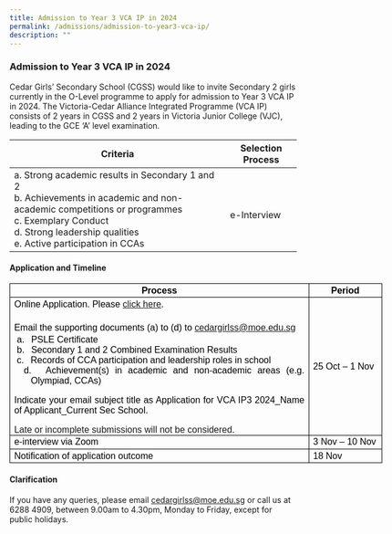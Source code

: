 ```yaml
---
title: Admission to Year 3 VCA IP in 2024
permalink: /admissions/admission-to-year3-vca-ip/
description: ""
---
```

### Admission to Year 3 VCA IP in 2024

Cedar Girls’ Secondary School (CGSS) would like to invite Secondary 2 girls currently in the O-Level programme to apply for admission to Year 3 VCA IP in 2024. The Victoria-Cedar Alliance Integrated Programme (VCA IP) consists of 2 years in CGSS and 2 years in Victoria Junior College (VJC), leading to the GCE ‘A’ level examination.

| Criteria | Selection Process |
|---|---|
| a.    Strong academic results in Secondary 1 and 2<br>b.    Achievements in academic and non-academic competitions or programmes<br>c.     Exemplary Conduct<br>d.    Strong leadership qualities<br>e.    Active participation in CCAs<br>  |  <br>e-Interview   |

#### Application and Timeline

<table class="MsoNormalTable" border="1" cellspacing="0" cellpadding="0" width="654" style="width:490.25pt;border-collapse:collapse;border:none;mso-border-alt:
 solid windowtext .5pt;mso-yfti-tbllook:1184;mso-padding-alt:0in 5.4pt 0in 5.4pt;
 mso-border-insideh:.5pt solid windowtext;mso-border-insidev:.5pt solid windowtext"><tbody><tr style="mso-yfti-irow:0;mso-yfti-firstrow:yes;height:12.75pt"><td width="536" style="width:401.95pt;border:solid windowtext 1.0pt;mso-border-alt:
  solid windowtext .5pt;padding:0in 5.4pt 0in 5.4pt;height:12.75pt"><p class="MsoNormal" align="center" style="margin-top:2.0pt;margin-right:0in;
  margin-bottom:2.0pt;margin-left:0in;text-align:center;line-height:normal;
  layout-grid-mode:char;mso-layout-grid-align:none"><b><span lang="EN-SG" style="font-size:12.0pt;font-family:&quot;Arial&quot;,sans-serif;mso-fareast-font-family:
  &quot;Times New Roman&quot;;color:black;mso-themecolor:text1">Process</span></b></p></td><td width="118" style="width:88.3pt;border:solid windowtext 1.0pt;border-left:
  none;mso-border-left-alt:solid windowtext .5pt;mso-border-alt:solid windowtext .5pt;
  padding:0in 5.4pt 0in 5.4pt;height:12.75pt"><p class="MsoNormal" align="center" style="margin-top:2.0pt;margin-right:0in;
  margin-bottom:2.0pt;margin-left:0in;text-align:center;line-height:normal;
  layout-grid-mode:char;mso-layout-grid-align:none"><b><span lang="EN-SG" style="font-size:12.0pt;font-family:&quot;Arial&quot;,sans-serif;mso-fareast-font-family:
  &quot;Times New Roman&quot;;color:black;mso-themecolor:text1">Period</span></b></p></td></tr><tr style="mso-yfti-irow:1;height:12.75pt"><td width="536" style="width:401.95pt;border:solid windowtext 1.0pt;border-top:
  none;mso-border-top-alt:solid windowtext .5pt;mso-border-alt:solid windowtext .5pt;
  padding:0in 5.4pt 0in 5.4pt;height:12.75pt"><p class="MsoNormal" style="margin-top:2.0pt;margin-right:0in;margin-bottom:
  2.0pt;margin-left:0in;text-align:justify;text-justify:inter-ideograph;
  line-height:normal;layout-grid-mode:char;mso-layout-grid-align:none"><span lang="EN-SG" style="font-size:12.0pt;font-family:&quot;Arial&quot;,sans-serif;mso-fareast-font-family:
  &quot;Times New Roman&quot;;color:black;mso-themecolor:text1">Online Application. Please <a href="https://go.gov.sg/cgssyear3vcaip">click here</a>.</span></p><p class="MsoNormal" style="margin-top:2.0pt;margin-right:0in;margin-bottom:
  2.0pt;margin-left:0in;text-align:justify;text-justify:inter-ideograph;
  line-height:normal;layout-grid-mode:char;mso-layout-grid-align:none"><span lang="EN-SG" style="font-size:12.0pt;font-family:&quot;Arial&quot;,sans-serif;mso-fareast-font-family:
  &quot;Times New Roman&quot;;color:black;mso-themecolor:text1">&nbsp;</span></p><p class="MsoNormal" style="margin-top:2.0pt;margin-right:0in;margin-bottom:
  2.0pt;margin-left:0in;line-height:normal;layout-grid-mode:char;mso-layout-grid-align:
  none"><span lang="EN-SG" style="font-size:12.0pt;font-family:&quot;Arial&quot;,sans-serif;
  mso-fareast-font-family:&quot;Times New Roman&quot;;color:black;mso-themecolor:text1">Email the supporting </span><span style="font-size:12.0pt;font-family:&quot;Arial&quot;,sans-serif;
  mso-fareast-font-family:SimSun;color:black;mso-themecolor:text1;mso-ansi-language:
  EN-US">documents (a) to (d) to </span><span lang="EN-SG"><a href="mailto:cedargirlss@moe.edu.sg"><span style="font-size:12.0pt;
  font-family:&quot;Arial&quot;,sans-serif;mso-bidi-font-weight:bold">cedargirlss@moe.edu.sg</span></a></span><span lang="EN-SG" style="font-size:12.0pt;font-family:&quot;Arial&quot;,sans-serif;mso-fareast-font-family:
  &quot;Times New Roman&quot;;color:black;mso-themecolor:text1"></span></p><p class="MsoListParagraphCxSpFirst" style="margin-top:0in;margin-right:0in;
  margin-bottom:0in;margin-left:21.85pt;mso-add-space:auto;text-align:justify;
  text-justify:inter-ideograph;text-indent:-21.85pt;mso-text-indent-alt:-9.0pt;
  line-height:normal;mso-list:l0 level1 lfo1"><span style="font-size:12.0pt;font-family:&quot;Arial&quot;,sans-serif;mso-fareast-font-family:
  Arial;color:black;mso-themecolor:text1;mso-ansi-language:EN-US"><span style="mso-list:Ignore"><span style="font:7.0pt &quot;Times New Roman&quot;">&nbsp; </span>a.<span style="font:7.0pt &quot;Times New Roman&quot;">&nbsp;&nbsp;&nbsp;&nbsp; </span></span></span><span style="font-size:12.0pt;font-family:&quot;Arial&quot;,sans-serif;mso-fareast-font-family:
  SimSun;color:black;mso-themecolor:text1;mso-ansi-language:EN-US">PSLE Certificate</span></p><p class="MsoListParagraphCxSpMiddle" style="margin-top:0in;margin-right:0in;
  margin-bottom:0in;margin-left:21.85pt;mso-add-space:auto;text-align:justify;
  text-justify:inter-ideograph;text-indent:-21.85pt;mso-text-indent-alt:-9.0pt;
  line-height:normal;mso-list:l0 level1 lfo1"><span style="font-size:12.0pt;font-family:&quot;Arial&quot;,sans-serif;mso-fareast-font-family:
  Arial;color:black;mso-themecolor:text1;mso-ansi-language:EN-US"><span style="mso-list:Ignore"><span style="font:7.0pt &quot;Times New Roman&quot;">&nbsp; </span>b.<span style="font:7.0pt &quot;Times New Roman&quot;">&nbsp;&nbsp;&nbsp;&nbsp; </span></span></span><span style="font-size:12.0pt;font-family:&quot;Arial&quot;,sans-serif;mso-fareast-font-family:
  SimSun;color:black;mso-themecolor:text1;mso-ansi-language:EN-US">Secondary 1 and 2 Combined Examination Results</span></p><p class="MsoListParagraphCxSpMiddle" style="margin-top:0in;margin-right:0in;
  margin-bottom:0in;margin-left:21.85pt;mso-add-space:auto;text-align:justify;
  text-justify:inter-ideograph;text-indent:-21.85pt;mso-text-indent-alt:-9.0pt;
  line-height:normal;mso-list:l0 level1 lfo1"><span style="font-size:12.0pt;font-family:&quot;Arial&quot;,sans-serif;mso-fareast-font-family:
  Arial;color:black;mso-themecolor:text1;mso-ansi-language:EN-US"><span style="mso-list:Ignore"><span style="font:7.0pt &quot;Times New Roman&quot;">&nbsp; </span>c.<span style="font:7.0pt &quot;Times New Roman&quot;">&nbsp;&nbsp;&nbsp;&nbsp; </span></span></span><span style="font-size:12.0pt;font-family:&quot;Arial&quot;,sans-serif;mso-fareast-font-family:
  SimSun;color:black;mso-themecolor:text1;mso-ansi-language:EN-US">Records of CCA participation and leadership roles in school</span></p><p class="MsoListParagraphCxSpLast" style="margin-top:0in;margin-right:0in;
  margin-bottom:0in;margin-left:21.85pt;mso-add-space:auto;text-align:justify;
  text-justify:inter-ideograph;text-indent:-21.85pt;mso-text-indent-alt:-9.0pt;
  line-height:normal;mso-list:l0 level1 lfo1"><span style="font-size:12.0pt;font-family:&quot;Arial&quot;,sans-serif;mso-fareast-font-family:
  Arial;color:black;mso-themecolor:text1;mso-ansi-language:EN-US"><span style="mso-list:Ignore"><span style="font:7.0pt &quot;Times New Roman&quot;">&nbsp; </span>d.<span style="font:7.0pt &quot;Times New Roman&quot;">&nbsp;&nbsp;&nbsp;</span></span></span><span style="font-size:12.0pt;font-family:&quot;Arial&quot;,sans-serif;mso-fareast-font-family:
  SimSun;color:black;mso-themecolor:text1;mso-ansi-language:EN-US">Achievement(s) in academic and non-academic areas (e.g. Olympiad, CCAs)</span></p><p class="MsoNormal" style="margin-bottom:0in;text-align:justify;text-justify:
  inter-ideograph;line-height:normal"></p><p class="MsoNormal" style="margin-bottom:0in;text-align:justify;text-justify:
  inter-ideograph;line-height:normal"><span style="font-size:12.0pt;font-family:
  &quot;Arial&quot;,sans-serif;mso-fareast-font-family:SimSun;color:black;mso-themecolor:
  text1;mso-ansi-language:EN-US;mso-bidi-font-weight:bold">Indicate your email subject title as Application for VCA IP3 2024_Name of Applicant_Current Sec School.</span><span lang="EN-SG" style="font-size:12.0pt;font-family:&quot;Arial&quot;,sans-serif;mso-bidi-font-weight:
  bold"></span></p><p class="MsoNormal" style="margin-bottom:0in;text-align:justify;text-justify:
  inter-ideograph;line-height:normal"></p><p class="MsoNormal" style="margin-bottom:0in;text-align:justify;text-justify:
  inter-ideograph;line-height:normal"><span lang="EN-SG" style="font-size:12.0pt;
  font-family:&quot;Arial&quot;,sans-serif;mso-bidi-font-weight:bold">Late or incomplete submissions will not be considered.</span></p></td><td width="118" style="width:88.3pt;border-top:none;border-left:none;
  border-bottom:solid windowtext 1.0pt;border-right:solid windowtext 1.0pt;
  mso-border-top-alt:solid windowtext .5pt;mso-border-left-alt:solid windowtext .5pt;
  mso-border-alt:solid windowtext .5pt;padding:0in 5.4pt 0in 5.4pt;height:12.75pt"><p class="MsoNormal" style="margin-top:2.0pt;margin-right:0in;margin-bottom:
  2.0pt;margin-left:0in;line-height:normal;layout-grid-mode:char;mso-layout-grid-align:
  none"><span lang="EN-SG" style="font-size:12.0pt;font-family:&quot;Arial&quot;,sans-serif;
  mso-fareast-font-family:&quot;Times New Roman&quot;;color:black;mso-themecolor:text1;
  mso-bidi-font-weight:bold">25 Oct – 1 Nov</span></p></td></tr><tr style="mso-yfti-irow:2;height:12.75pt"><td width="536" style="width:401.95pt;border:solid windowtext 1.0pt;border-top:
  none;mso-border-top-alt:solid windowtext .5pt;mso-border-alt:solid windowtext .5pt;
  padding:0in 5.4pt 0in 5.4pt;height:12.75pt"><p class="MsoNormal" style="margin-top:2.0pt;margin-right:0in;margin-bottom:
  2.0pt;margin-left:0in;text-align:justify;text-justify:inter-ideograph;
  line-height:normal;layout-grid-mode:char;mso-layout-grid-align:none"><span lang="EN-SG" style="font-size:12.0pt;font-family:&quot;Arial&quot;,sans-serif;mso-fareast-font-family:
  &quot;Times New Roman&quot;;color:black;mso-themecolor:text1;mso-bidi-font-style:italic">e-interview via Zoom</span></p></td><td width="118" style="width:88.3pt;border-top:none;border-left:none;
  border-bottom:solid windowtext 1.0pt;border-right:solid windowtext 1.0pt;
  mso-border-top-alt:solid windowtext .5pt;mso-border-left-alt:solid windowtext .5pt;
  mso-border-alt:solid windowtext .5pt;padding:0in 5.4pt 0in 5.4pt;height:12.75pt"><p class="MsoNormal" style="margin-top:2.0pt;margin-right:0in;margin-bottom:
  2.0pt;margin-left:0in;line-height:normal;layout-grid-mode:char;mso-layout-grid-align:
  none"><span lang="EN-SG" style="font-size:12.0pt;font-family:&quot;Arial&quot;,sans-serif;
  mso-fareast-font-family:&quot;Times New Roman&quot;;color:black;mso-themecolor:text1">3 Nov – 10 Nov<span style="background:yellow;mso-highlight:yellow"></span></span></p></td></tr><tr style="mso-yfti-irow:3;mso-yfti-lastrow:yes;height:12.75pt"><td width="536" style="width:401.95pt;border:solid windowtext 1.0pt;border-top:
  none;mso-border-top-alt:solid windowtext .5pt;mso-border-alt:solid windowtext .5pt;
  padding:0in 5.4pt 0in 5.4pt;height:12.75pt"><p class="MsoNormal" style="margin-top:2.0pt;margin-right:0in;margin-bottom:
  2.0pt;margin-left:0in;text-align:justify;text-justify:inter-ideograph;
  line-height:normal;layout-grid-mode:char;mso-layout-grid-align:none"><span lang="EN-SG" style="font-size:12.0pt;font-family:&quot;Arial&quot;,sans-serif;mso-fareast-font-family:
  &quot;Times New Roman&quot;;color:black;mso-themecolor:text1">Notification of application outcome</span></p></td><td width="118" style="width:88.3pt;border-top:none;border-left:none;
  border-bottom:solid windowtext 1.0pt;border-right:solid windowtext 1.0pt;
  mso-border-top-alt:solid windowtext .5pt;mso-border-left-alt:solid windowtext .5pt;
  mso-border-alt:solid windowtext .5pt;padding:0in 5.4pt 0in 5.4pt;height:12.75pt"><p class="MsoNormal" style="margin-top:2.0pt;margin-right:0in;margin-bottom:
  2.0pt;margin-left:0in;line-height:normal;layout-grid-mode:char;mso-layout-grid-align:
  none"><span lang="EN-SG" style="font-size:12.0pt;font-family:&quot;Arial&quot;,sans-serif;
  mso-fareast-font-family:&quot;Times New Roman&quot;;color:black;mso-themecolor:text1">18 Nov<span style="background:yellow;mso-highlight:yellow"></span></span></p></td></tr></tbody></table>


#### Clarification

If you have any queries, please email&nbsp;[cedargirlss@moe.edu.sg](mailto:cedargirlss@moe.edu.sg)&nbsp;or call us at 6288 4909, between 9.00am to 4.30pm, Monday to Friday, except for public holidays.